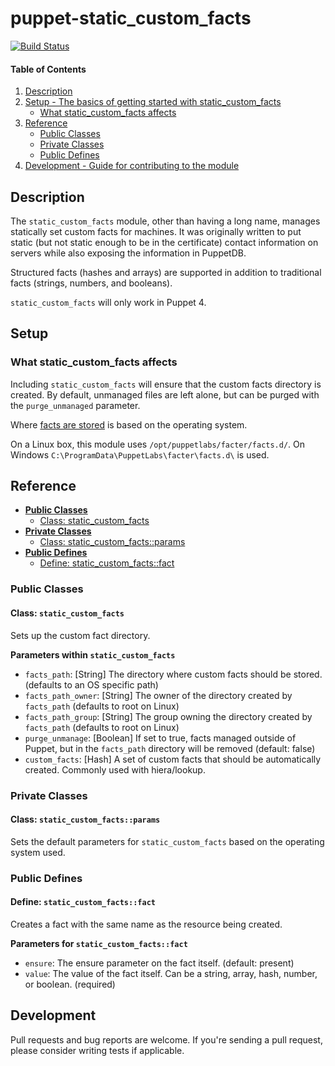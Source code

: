 puppet-static_custom_facts
==========================

[![Build Status](https://travis-ci.org/pcfens/puppet-static_custom_facts.svg?branch=master)](https://travis-ci.org/pcfens/puppet-static_custom_facts)

#### Table of Contents

1. [Description](#description)
2. [Setup - The basics of getting started with static_custom_facts](#setup)
    - [What static_custom_facts affects](#what-static_custom_facts-affects)
3. [Reference](#reference)
    - [Public Classes](#public-classes)
    - [Private Classes](#private-classes)
    - [Public Defines](#public-defines)
4. [Development - Guide for contributing to the module](#development)

## Description

The `static_custom_facts` module, other than having a long name, manages statically
set custom facts for machines. It was originally written to put static (but not
static enough to be in the certificate) contact information on servers while also
exposing the information in PuppetDB.

Structured facts (hashes and arrays) are supported in addition to traditional
facts (strings, numbers, and booleans).

`static_custom_facts` will only work in Puppet 4.

## Setup

### What static_custom_facts affects

Including `static_custom_facts` will ensure that the custom facts directory is
created. By default, unmanaged files are left alone, but can be purged with the
`purge_unmanaged` parameter.

Where [facts are stored](https://docs.puppet.com/facter/3.6/custom_facts.html#fact-locations)
is based on the operating system.

On a Linux box, this module uses `/opt/puppetlabs/facter/facts.d/`. On Windows
`C:\ProgramData\PuppetLabs\facter\facts.d\` is used.

## Reference

  - [**Public Classes**](#public-classes)
    - [Class: static_custom_facts](#class-static_custom_facts)
  - [**Private Classes**](#private-classes)
    - [Class: static_custom_facts::params](#class-static_custom_factsparams)
  - [**Public Defines**](#public-defines)
    - [Define: static_custom_facts::fact](#define-static_custom_factsfact)

### Public Classes

#### Class: `static_custom_facts`

Sets up the custom fact directory.

**Parameters within `static_custom_facts`**
- `facts_path`: [String] The directory where custom facts should be stored. (defaults to an OS specific path)
- `facts_path_owner`: [String] The owner of the directory created by `facts_path` (defaults to root on Linux)
- `facts_path_group`: [String] The group owning the directory created by `facts_path` (defaults to root on Linux)
- `purge_unmanage`: [Boolean] If set to true, facts managed outside of Puppet, but in the `facts_path` directory
  will be removed (default: false)
- `custom_facts`: [Hash] A set of custom facts that should be automatically created. Commonly used with hiera/lookup.

### Private Classes

#### Class: `static_custom_facts::params`

Sets the default parameters for `static_custom_facts` based on the operating system used.

### Public Defines

#### Define: `static_custom_facts::fact`

Creates a fact with the same name as the resource being created.

**Parameters for `static_custom_facts::fact`**
  - `ensure`: The ensure parameter on the fact itself. (default: present)
  - `value`: The value of the fact itself. Can be a string, array, hash, number, or boolean. (required)

## Development

Pull requests and bug reports are welcome. If you're sending a pull request, please
consider writing tests if applicable.
